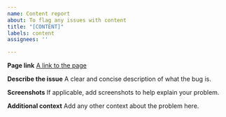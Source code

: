 ```yaml
---
name: Content report
about: To flag any issues with content
title: "[CONTENT]"
labels: content
assignees: ''

---
```


**Page link**
[A link to the page](https://cicdbestpractises.com)

**Describe the issue**
A clear and concise description of what the bug is.

**Screenshots**
If applicable, add screenshots to help explain your problem.

**Additional context**
Add any other context about the problem here.
